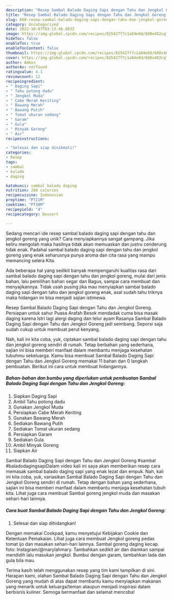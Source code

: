 ```yaml
---
description: "Resep Sambal Balado Daging Sapi dengan Tahu dan Jengkol Goreng yang Mantap"
title: "Resep Sambal Balado Daging Sapi dengan Tahu dan Jengkol Goreng yang Mantap"
slug: 660-resep-sambal-balado-daging-sapi-dengan-tahu-dan-jengkol-goreng-yang-mantap
category: Uncategorized
date: 2022-10-07T03:13:46.803Z
image: https://img-global.cpcdn.com/recipes/825427f7c1a04e0d/680x482cq70/sambal-balado-daging-sapi-dengan-tahu-dan-jengkol-goreng-foto-resep-utama.jpg
hideToc: false
enableToc: true
enableTocContent: false
thumbnail: https://img-global.cpcdn.com/recipes/825427f7c1a04e0d/680x482cq70/sambal-balado-daging-sapi-dengan-tahu-dan-jengkol-goreng-foto-resep-utama.jpg
cover: https://img-global.cpcdn.com/recipes/825427f7c1a04e0d/680x482cq70/sambal-balado-daging-sapi-dengan-tahu-dan-jengkol-goreng-foto-resep-utama.jpg
author: Admin
authorAv: notfound
ratingvalue: 4.1
reviewcount: 12
recipeingredient:
- " Daging Sapi"
- " Tahu potong dadu"
- " Jengkol Muda"
- " Cabe Merah Keriting"
- " Bawang Merah"
- " Bawang Putih"
- " Tomat ukuran sedang"
- " Garam"
- " Gula"
- " Minyak Goreng"
- " Air"
recipeinstructions:

- "Selesai dan siap dinikmati!"
categories:
- Resep
tags:
- sambal
- balado
- daging

katakunci: sambal balado daging 
nutrition: 268 calories
recipecuisine: Indonesian
preptime: "PT21M"
cooktime: "PT38M"
recipeyield: "4"
recipecategory: Dessert

---
```





Sedang mencari ide resep sambal balado daging sapi dengan tahu dan jengkol goreng yang unik? Cara menyiapkannya sangat gampang. Jika keliru mengolah maka hasilnya tidak akan memuaskan dan justru cenderung tidak enak. Padahal sambal balado daging sapi dengan tahu dan jengkol goreng yang enak seharusnya punya aroma dan cita rasa yang mampu memancing selera Kita.





Ada beberapa hal yang sedikit banyak mempengaruhi kualitas rasa dari sambal balado daging sapi dengan tahu dan jengkol goreng, mulai dari jenis bahan, lalu pemilihan bahan segar dan Bagus, sampai cara membuat dan menyajikannya. Tidak usah pusing jika mau menyiapkan sambal balado daging sapi dengan tahu dan jengkol goreng enak,      asal sudah tahu triknya maka hidangan ini bisa menjadi sajian istimewa.














Resep Sambal Balado Daging Sapi dengan Tahu dan Jengkol Goreng. Persiapan untuk sahur Puasa Arafah Besok mendadak cuma bisa masak daging karena Istri lagi alergi daging dan telur ayam Rasanya Sambal Balado Daging Sapi dengan Tahu dan Jengkol Goreng jadi seimbang. Seporsi saja sudah cukup untuk membuat perut kenyang.






Nah, kali ini kita coba, yuk, ciptakan sambal balado daging sapi dengan tahu dan jengkol goreng sendiri di rumah. Tetap berbahan yang sederhana, sajian ini bisa memberi manfaat dalam membantu menjaga kesehatan tubuhmu sekeluarga. Kamu bisa membuat Sambal Balado Daging Sapi dengan Tahu dan Jengkol Goreng memakai 11 bahan dan 0 langkah pembuatan. Berikut ini cara untuk membuat hidangannya.

<!--inarticleads1-->

##### Bahan-bahan dan bumbu yang diperlukan untuk pembuatan Sambal Balado Daging Sapi dengan Tahu dan Jengkol Goreng:

1. Siapkan  Daging Sapi
1. Ambil  Tahu potong dadu
1. Gunakan  Jengkol Muda
1. Persiapkan  Cabe Merah Keriting
1. Gunakan  Bawang Merah
1. Sediakan  Bawang Putih
1. Sediakan  Tomat ukuran sedang
1. Persiapkan  Garam
1. Sediakan  Gula
1. Ambil  Minyak Goreng
1. Siapkan  Air


Sambal Balado Daging Sapi dengan Tahu dan Jengkol Goreng #sambal #baladodagingsapiDalam video kali ini saya akan memberikan resep cara memasak sambal balado daging sapi yang enak lezat dan empuk. Nah, kali ini kita coba, yuk, variasikan Sambal Balado Daging Sapi dengan Tahu dan Jengkol Goreng sendiri di rumah. Tetap dengan bahan yang sederhana, sajian ini bisa memberi manfaat dalam membantu menjaga kesehatan tubuh kita. Lihat juga cara membuat Sambal goreng jengkol muda dan masakan sehari-hari lainnya. 

<!--inarticleads2-->

##### Cara buat Sambal Balado Daging Sapi dengan Tahu dan Jengkol Goreng:


1. Selesai dan siap dihidangkan!

Dengan memakai Cookpad, kamu menyetujui Kebijakan Cookie dan Ketentuan Pemakaian. Lihat juga cara membuat Jengkol goreng pedas tomat ijo dan masakan sehari-hari lainnya. Sambal goreng daging kecap. foto: Instagram/@marylahmary. Tambahkan sedikit air dan diamkan sampai mendidih lalu masukan jengkol. Bumbui dengan garam, tambahkan lada dan gula bila mau. 

Terima kasih telah menggunakan resep yang tim kami tampilkan di sini. Harapan kami, olahan Sambal Balado Daging Sapi dengan Tahu dan Jengkol Goreng yang mudah di atas dapat membantu kamu menyiapkan makanan yang menarik untuk keluarga/teman ataupun menjadi inspirasi dalam berbisnis kuliner. Semoga bermanfaat dan selamat mencoba!
